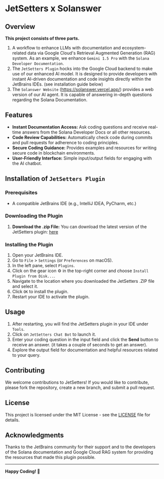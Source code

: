 # JetSetters x Solanswer

## Overview
**This project consists of three parts.**

1) A workflow to enhance LLMs with documentation and ecosystem-related data via Google Cloud's Retrieval Augmented Generation (RAG) system. As an example, we enhance `Gemini 1.5 Pro` with the `Solana Developer Documentation`.
2) The `JetSetters Plugin` hocks into the Google Cloud backend to make use of our enhanced AI model. It is designed to provide developers with instant AI-driven documentation and code insights directly within the JetBrains IDEs. (see installation guide below)
3) The `Solanswer Website` (https://solanswer.vercel.app/) provides a web version of our AI agent. It is capable of answering in-depth questions regarding the Solana Documentation.

## Features
- **Instant Documentation Access:** Ask coding questions and receive real-time answers from the Solana Developer Docs or all other resources.
- **Code Review Capabilities:** Automatically check code during commits and pull requests for adherence to coding principles.
- **Secure Coding Guidance:** Provides examples and resources for writing secure code in blockchain environments.
- **User-Friendly Interface:** Simple input/output fields for engaging with the AI chatbot.

## <a name="Installation"></a> Installation of `JetSetters Plugin`

### Prerequisites
- A compatible JetBrains IDE (e.g., IntelliJ IDEA, PyCharm, etc.)

### Downloading the Plugin
1. **Download the .zip File:**
   You can download the latest version of the JetSetters plugin: [here](https://github.com/shumancheng/JetSetters/raw/refs/heads/main/Plugin-1.0-SNAPSHOT.zip)

### Installing the Plugin
1. Open your JetBrains IDE.
2. Go to `File` > `Settings` (or `Preferences` on macOS).
3. In the left pane, select `Plugins`.
4. Click on the gear icon ⚙️ in the top-right corner and choose `Install Plugin from Disk...`.
5. Navigate to the location where you downloaded the JetSetters .ZIP file and select it.
6. Click `OK` to install the plugin.
7. Restart your IDE to activate the plugin.

## Usage
1. After restarting, you will find the JetSetters plugin in your IDE under `Tools`.
2. Click on `JetSetters Chat Bot` to launch it.
3. Enter your coding question in the input field and click the **Send** button to receive an answer. (it takes a couple of seconds to get an answer).
4. Explore the output field for documentation and helpful resources related to your query.

## Contributing
We welcome contributions to JetSetters! If you would like to contribute, please fork the repository, create a new branch, and submit a pull request.

## License
This project is licensed under the MIT License - see the [LICENSE](LICENSE) file for details.

## Acknowledgments
Thanks to the JetBrains community for their support and to the developers of the Solana documentation and Google Cloud RAG system for providing the resources that made this plugin possible.


---

**Happy Coding! 🚀**
